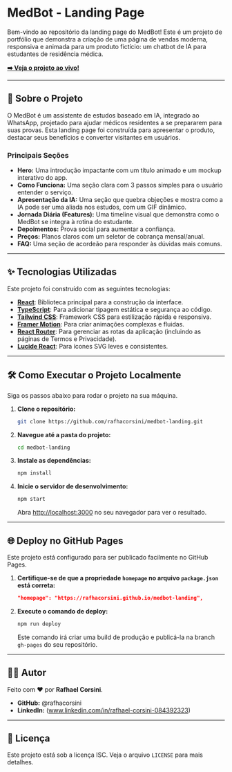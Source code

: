 # MedBot - Landing Page



Bem-vindo ao repositório da landing page do MedBot! Este é um projeto de portfólio que demonstra a criação de uma página de vendas moderna, responsiva e animada para um produto fictício: um chatbot de IA para estudantes de residência médica.

**[➡️ Veja o projeto ao vivo!](https://rafhacorsini.github.io/medbot-landing)**

---

## 🚀 Sobre o Projeto

O MedBot é um assistente de estudos baseado em IA, integrado ao WhatsApp, projetado para ajudar médicos residentes a se prepararem para suas provas. Esta landing page foi construída para apresentar o produto, destacar seus benefícios e converter visitantes em usuários.

### Principais Seções

*   **Hero:** Uma introdução impactante com um título animado e um mockup interativo do app.
*   **Como Funciona:** Uma seção clara com 3 passos simples para o usuário entender o serviço.
*   **Apresentação da IA:** Uma seção que quebra objeções e mostra como a IA pode ser uma aliada nos estudos, com um GIF dinâmico.
*   **Jornada Diária (Features):** Uma timeline visual que demonstra como o MedBot se integra à rotina do estudante.
*   **Depoimentos:** Prova social para aumentar a confiança.
*   **Preços:** Planos claros com um seletor de cobrança mensal/anual.
*   **FAQ:** Uma seção de acordeão para responder às dúvidas mais comuns.

---

## ✨ Tecnologias Utilizadas

Este projeto foi construído com as seguintes tecnologias:

- **[React](https://reactjs.org/)**: Biblioteca principal para a construção da interface.
- **[TypeScript](https://www.typescriptlang.org/)**: Para adicionar tipagem estática e segurança ao código.
- **[Tailwind CSS](https://tailwindcss.com/)**: Framework CSS para estilização rápida e responsiva.
- **[Framer Motion](https://www.framer.com/motion/)**: Para criar animações complexas e fluidas.
- **[React Router](https://reactrouter.com/)**: Para gerenciar as rotas da aplicação (incluindo as páginas de Termos e Privacidade).
- **[Lucide React](https://lucide.dev/)**: Para ícones SVG leves e consistentes.

---

## 🛠️ Como Executar o Projeto Localmente

Siga os passos abaixo para rodar o projeto na sua máquina.

1.  **Clone o repositório:**
    ```bash
    git clone https://github.com/rafhacorsini/medbot-landing.git
    ```

2.  **Navegue até a pasta do projeto:**
    ```bash
    cd medbot-landing
    ```

3.  **Instale as dependências:**
    ```bash
    npm install
    ```

4.  **Inicie o servidor de desenvolvimento:**
    ```bash
    npm start
    ```

    Abra [http://localhost:3000](http://localhost:3000) no seu navegador para ver o resultado.

---

## 🌐 Deploy no GitHub Pages

Este projeto está configurado para ser publicado facilmente no GitHub Pages.

1.  **Certifique-se de que a propriedade `homepage` no arquivo `package.json` está correta:**
    ```json
    "homepage": "https://rafhacorsini.github.io/medbot-landing",
    ```

2.  **Execute o comando de deploy:**
    ```bash
    npm run deploy
    ```
    Este comando irá criar uma build de produção e publicá-la na branch `gh-pages` do seu repositório.

---

## 👨‍💻 Autor

Feito com ❤️ por **Rafhael Corsini**.

- **GitHub:** @rafhacorsini
- **LinkedIn:** (www.linkedin.com/in/rafhael-corsini-084392323) <!-- Adicione o link do seu LinkedIn -->

---

## 📄 Licença

Este projeto está sob a licença ISC. Veja o arquivo `LICENSE` para mais detalhes.
